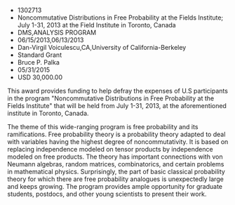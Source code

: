 
* 1302713
* Noncommutative Distributions in Free Probability at the Fields Institute; July 1-31, 2013 at the Field Institute in Toronto, Canada
* DMS,ANALYSIS PROGRAM
* 06/15/2013,06/13/2013
* Dan-Virgil Voiculescu,CA,University of California-Berkeley
* Standard Grant
* Bruce P. Palka
* 05/31/2015
* USD 30,000.00

This award provides funding to help defray the expenses of U.S participants in
the program "Noncommutative Distributions in Free Probability at the Fields
Institute" that will be held from July 1-31, 2013, at the aforementioned
institute in Toronto, Canada.

The theme of this wide-ranging program is free probability and its
ramifications. Free probability theory is a probability theory adapted to deal
with variables having the highest degree of noncommutativity. It is based on
replacing independence modeled on tensor products by independence modeled on
free products. The theory has important connections with von Neumann algebras,
random matrices, combinatorics, and certain problems in mathematical physics.
Surprisingly, the part of basic classical probability theory for which there are
free probability analogues is unexpectedly large and keeps growing. The program
provides ample opportunity for graduate students, postdocs, and other young
scientists to present their work.
